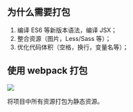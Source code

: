 ## 为什么需要打包

1. 编译 ES6 等新版本语法，编译 JSX；
2. 整合资源（图片，Less/Sass 等）；
3. 优化代码体积（空格，换行，变量名等）；

## 使用 webpack 打包

![](https://blog-1252173264.cos.ap-shanghai.myqcloud.com/1650793013680-45351bfb-967c-4d36-ae81-b486d95f7b2c.png)

将项目中所有资源打包为静态资源。
